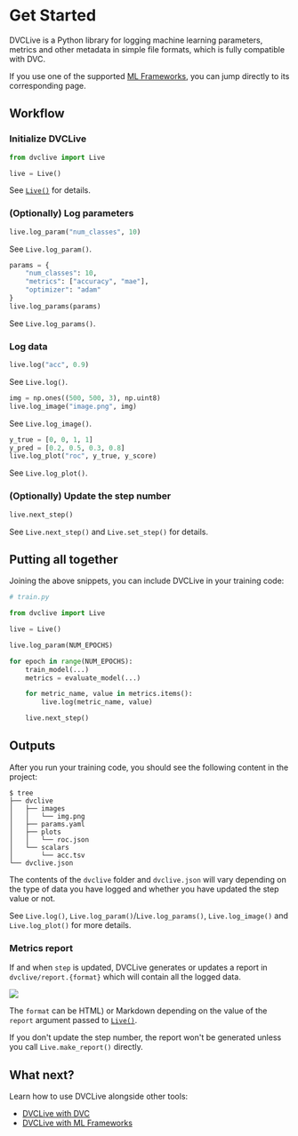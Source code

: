 # Get Started

DVCLive is a Python library for logging machine learning parameters, metrics and
other metadata in simple file formats, which is fully compatible with DVC.

<admon type="tip">

If you use one of the supported [ML Frameworks](/doc/dvclive/ml-frameworks), you
can jump directly to its corresponding page.

</admon>

## Workflow

### Initialize DVCLive

```python
from dvclive import Live

live = Live()
```

See [`Live()`](/doc/dvclive/api-reference/live) for details.

### (Optionally) Log parameters

<toggle>
<tab title="Single parameter">

```python
live.log_param("num_classes", 10)
```

See `Live.log_param()`.

</tab>
<tab title="Multiple parameters">

```python
params = {
    "num_classes": 10,
    "metrics": ["accuracy", "mae"],
    "optimizer": "adam"
}
live.log_params(params)
```

See `Live.log_params()`.

</tab>
</toggle>

### Log data

<toggle>
<tab title="Scalars">

```python
live.log("acc", 0.9)
```

See `Live.log()`.

</tab>
<tab title="Images">

```python
img = np.ones((500, 500, 3), np.uint8)
live.log_image("image.png", img)
```

See `Live.log_image()`.

</tab>
<tab title="Plots">

```python
y_true = [0, 0, 1, 1]
y_pred = [0.2, 0.5, 0.3, 0.8]
live.log_plot("roc", y_true, y_score)
```

See `Live.log_plot()`.

</tab>
</toggle>

### (Optionally) Update the step number

```python
live.next_step()
```

See `Live.next_step()` and `Live.set_step()` for details.

## Putting all together

Joining the above snippets, you can include DVCLive in your training code:

```python
# train.py

from dvclive import Live

live = Live()

live.log_param(NUM_EPOCHS)

for epoch in range(NUM_EPOCHS):
    train_model(...)
    metrics = evaluate_model(...)

    for metric_name, value in metrics.items():
        live.log(metric_name, value)

    live.next_step()
```

## Outputs

After you run your training code, you should see the following content in the
project:

```dvc
$ tree
├── dvclive
│   ├── images
│   │   └── img.png
│   ├── params.yaml
│   ├── plots
│   │   └── roc.json
│   └── scalars
│       └── acc.tsv
└── dvclive.json
```

The contents of the `dvclive` folder and `dvclive.json` will vary depending on
the type of data you have logged and whether you have updated the step value or
not.

See `Live.log()`, `Live.log_param()`/`Live.log_params()`, `Live.log_image()` and
`Live.log_plot()` for more details.

### Metrics report

If and when `step` is updated, DVCLive generates or updates a report in
`dvclive/report.{format}` which will contain all the logged data.

![](/img/dvclive-html.gif)

The `format` can be HTML) or Markdown depending on the value of the `report`
argument passed to [`Live()`](/doc/dvclive/api-reference/live#parameters).

<admon type="info">

If you don't update the step number, the report won't be generated unless you
call `Live.make_report()` directly.

</admon>

## What next?

Learn how to use DVCLive alongside other tools:

- [DVCLive with DVC](/docs/dvclive/dvclive-with-dvc)
- [DVCLive with ML Frameworks](/docs/dvclive/ml-frameworks)
